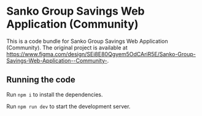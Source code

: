 
  # Sanko Group Savings Web Application (Community)

  This is a code bundle for Sanko Group Savings Web Application (Community). The original project is available at https://www.figma.com/design/SEi8E80Qgyem5OdCAriR5E/Sanko-Group-Savings-Web-Application--Community-.

  ## Running the code

  Run `npm i` to install the dependencies.

  Run `npm run dev` to start the development server.
  